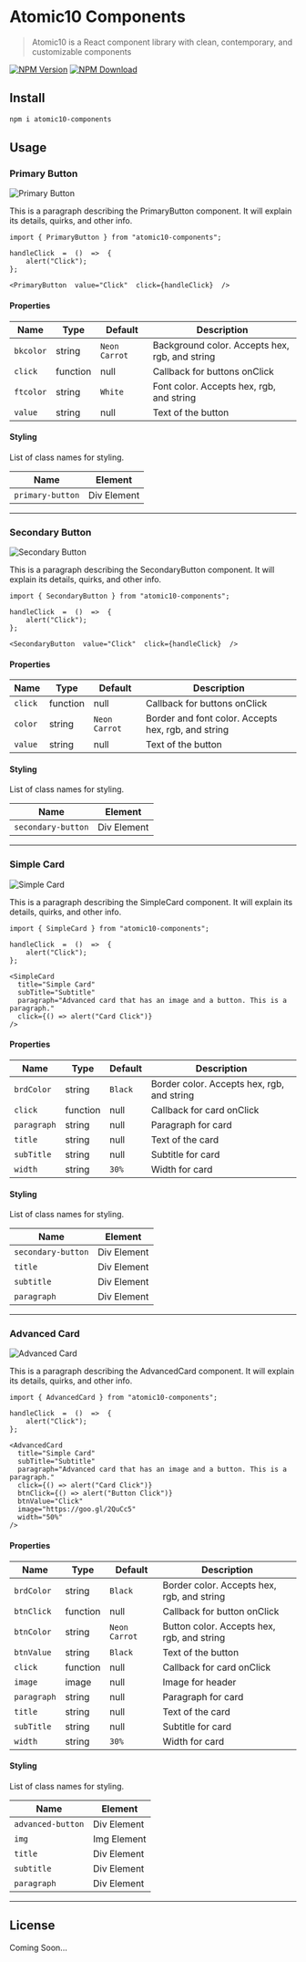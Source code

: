 # Atomic10 Components

> Atomic10 is a React component library with clean, contemporary, and customizable components

[![NPM Version][version-image]][version-url]
[![NPM Download][download-image]][download-url]

<!-- [![Linux Build][travis-image]][travis-url]
[![Test Coverage][coveralls-image]][coveralls-url] -->

## Install

```bash
npm i atomic10-components
```

## Usage

### Primary Button

![Primary Button](./ReadmeImg/primarybutton.png)

This is a paragraph describing the PrimaryButton component. It will explain its details, quirks, and other info.

```
import { PrimaryButton } from "atomic10-components";

handleClick  =  ()  =>  {
	alert("Click");
};

<PrimaryButton  value="Click"  click={handleClick}  />
```

#### Properties

| Name      | Type     | Default       | Description                                    |
| --------- | -------- | ------------- | ---------------------------------------------- |
| `bkcolor` | string   | `Neon Carrot` | Background color. Accepts hex, rgb, and string |
| `click`   | function | null          | Callback for buttons onClick                   |
| `ftcolor` | string   | `White`       | Font color. Accepts hex, rgb, and string       |
| `value`   | string   | null          | Text of the button                             |

#### Styling

List of class names for styling.

| Name             | Element     |
| ---------------- | ----------- |
| `primary-button` | Div Element |

<hr />

### Secondary Button

![Secondary Button](./ReadmeImg/secondarybutton.png)

This is a paragraph describing the SecondaryButton component. It will explain its details, quirks, and other info.

```
import { SecondaryButton } from "atomic10-components";

handleClick  =  ()  =>  {
	alert("Click");
};

<SecondaryButton  value="Click"  click={handleClick}  />
```

#### Properties

| Name    | Type     | Default       | Description                                         |
| ------- | -------- | ------------- | --------------------------------------------------- |
| `click` | function | null          | Callback for buttons onClick                        |
| `color` | string   | `Neon Carrot` | Border and font color. Accepts hex, rgb, and string |
| `value` | string   | null          | Text of the button                                  |

#### Styling

List of class names for styling.

| Name               | Element     |
| ------------------ | ----------- |
| `secondary-button` | Div Element |

<hr />

### Simple Card

![Simple Card](./ReadmeImg/simplecard.png)

This is a paragraph describing the SimpleCard component. It will explain its details, quirks, and other info.

```
import { SimpleCard } from "atomic10-components";

handleClick  =  ()  =>  {
	alert("Click");
};

<SimpleCard
  title="Simple Card"
  subTitle="Subtitle"
  paragraph="Advanced card that has an image and a button. This is a paragraph."
  click={() => alert("Card Click")}
/>
```

#### Properties

| Name        | Type     | Default | Description                                |
| ----------- | -------- | ------- | ------------------------------------------ |
| `brdColor`  | string   | `Black` | Border color. Accepts hex, rgb, and string |
| `click`     | function | null    | Callback for card onClick                  |
| `paragraph` | string   | null    | Paragraph for card                         |
| `title`     | string   | null    | Text of the card                           |
| `subTitle`  | string   | null    | Subtitle for card                          |
| `width`     | string   | `30%`   | Width for card                             |

#### Styling

List of class names for styling.

| Name               | Element     |
| ------------------ | ----------- |
| `secondary-button` | Div Element |
| `title`            | Div Element |
| `subtitle`         | Div Element |
| `paragraph`        | Div Element |

<hr />

### Advanced Card

![Advanced Card](./ReadmeImg/advancedcard.png)

This is a paragraph describing the AdvancedCard component. It will explain its details, quirks, and other info.

```
import { AdvancedCard } from "atomic10-components";

handleClick  =  ()  =>  {
	alert("Click");
};

<AdvancedCard
  title="Simple Card"
  subTitle="Subtitle"
  paragraph="Advanced card that has an image and a button. This is a paragraph."
  click={() => alert("Card Click")}
  btnClick={() => alert("Button Click")}
  btnValue="Click"
  image="https://goo.gl/2QuCc5"
  width="50%"
/>
```

#### Properties

| Name        | Type     | Default       | Description                                |
| ----------- | -------- | ------------- | ------------------------------------------ |
| `brdColor`  | string   | `Black`       | Border color. Accepts hex, rgb, and string |
| `btnClick`  | function | null          | Callback for button onClick                |
| `btnColor`  | string   | `Neon Carrot` | Button color. Accepts hex, rgb, and string |
| `btnValue`  | string   | `Black`       | Text of the button                         |
| `click`     | function | null          | Callback for card onClick                  |
| `image`     | image    | null          | Image for header                           |
| `paragraph` | string   | null          | Paragraph for card                         |
| `title`     | string   | null          | Text of the card                           |
| `subTitle`  | string   | null          | Subtitle for card                          |
| `width`     | string   | `30%`         | Width for card                             |

#### Styling

List of class names for styling.

| Name              | Element     |
| ----------------- | ----------- |
| `advanced-button` | Div Element |
| `img`             | Img Element |
| `title`           | Div Element |
| `subtitle`        | Div Element |
| `paragraph`       | Div Element |

<hr />

## License

<!-- [MIT](http://vjpr.mit-license.org) -->

Coming Soon...

[version-image]: https://img.shields.io/npm/v/atomic10-components.svg
[version-url]: https://npmjs.org/package/atomic10-components
[download-image]: https://img.shields.io/npm/dt/atomic10-components.svg
[download-url]: https://npmjs.org/package/atomic10-components
